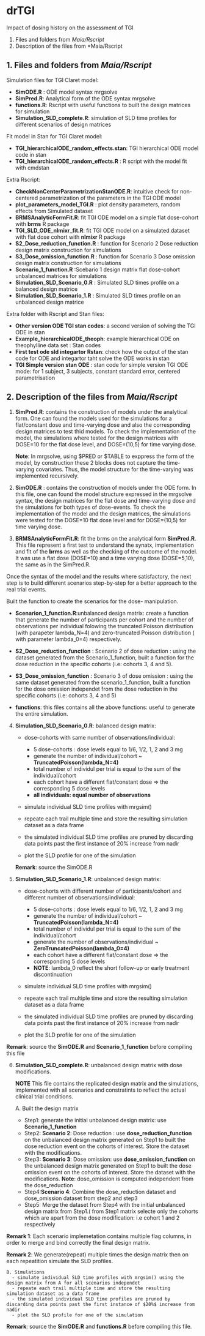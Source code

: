 # drTGI
Impact of dosing history on the assessment of TGI

1. Files and folders from *Maia/Rscript*
2. Description of the files from *Maia/Rscript
## 1.  Files and folders from *Maia/Rscript*
  Simulation files for TGI Claret model:
  - **SimODE.R** : ODE model syntax mrgsolve 
  - **SimPred.R**: Analytical form of the ODE syntax mrgsolve
  - **functions.R**: Rscript with useful functions to built the design matrices for simulation
  - **Simulation_SLD_complete.R**: simulation of SLD time profiles for different scenarios of design matrices
  
  Fit model in Stan for TGI Claret model:
  - **TGI_hierarchicalODE_random_effects.stan**: TGI hierarchical ODE model code in stan 
  - **TGI_hierarchicalODE_random_effects.R** : R script with the model fit with cmdstan 
  
 Extra Rscript:
 - **CheckNonCenterParametrizationStanODE.R**: intuitive check for non-centered parametrization of the parameters in the TGI ODE model 
 - **plot_parameters_model_TGI.R** : plot density parameters, random effects from Simulated dataset
 - **BRMSAnalyticFormFit.R**: fit TGI ODE model on a simple flat dose-cohort with **brms** R package
 - **TGI_SLD_ODE_nlmixr_fit.R**: fit TGI ODE model on a simulated dataset with flat dose cohort with **nlmixr** R package
 - **S2_Dose_reduction_function.R** : function for Scenario 2 Dose reduction design matrix construction for simulations
 - **S3_Dose_omission_function.R** : function for Scenario 3 Dose omission design matrix construction for simulations
 - **Scenario_1_function.R** :Scebario 1 design matrix flat dose-cohort unbalanced matrices for simulations
 - **Simulation_SLD_Scenario_0.R** : Simulated SLD times profile on a balanced design matrice 
 - **Simulation_SLD_Scenario_1.R** : Simulated SLD times profile on an unbalanced design matrice 

Extra folder with Rscript and Stan files:

- **Other version ODE TGI stan codes**: a second version of solving the TGI ODE in stan   
- **Example_hierarchicalODE_theoph**: example hierarchical ODE on theophylline data set : Stan codes  
- **First test ode sld integartor Rstan**: check how the output of the stan code for ODE and integartor taht solve the ODE works in stan    
- **TGI Simple version stan ODE** : stan code for simple version TGI ODE mode: for 1 subject, 3 subjects, constant standard error, centered parametrisation   

## 2. Description of the files from *Maia/Rscript*

1. **SimPred.R**: contains the construction of models under the analytical form.
 One can found the models used for the simulations for a flat/constant dose and time-varying dose and also the corresponding design matrices to test thid models. To check the implementation of the model, the simulations where tested for the design matrices with DOSE=10 for the flat dose level, and  DOSE=(10,5) for time varying dose.
 
   **Note**: In mrgsolve, using $PRED or $TABLE to exppress the form of the model, by construction these 2 blocks does not capture the time-varying covariates. Thus, the model structure for the time-varying was implemented recursively.

2. **SimODE.R** : contains the construction of models under the ODE form. In this file, one can found the model structure expressed in the mrgsolve syntax, the design matrices for the flat dose and time-varying dose and the simulations for both types of dose-events. To check the implementation of the model and the design matrices, the simulations were tested for the DOSE=10 flat dose level and for DOSE=(10,5) for time varying dose.

3. **BRMSAnalyticFormFit.R**: fit the brms on the analytical form **SimPred.R**.
 This file represent a first test to understand the synatx, implementation and fit of the **brms** as well as the checking of the outcome of the model. It was use a flat dose (DOSE=10) and a time varying dose (DOSE=5,10), the same as in the SimPred.R.
 
 
 
Once the syntax of the model and the results where satisfactory, the next step is to build different scenarios step-by-step for a better approach to the real trial events.

Built the function to create the scenarios for the dose- manipulation.

 - **Scenarion_1_function.R**:unbalanced design matrix: create a function that generate the number of participants per cohort and the number of observations per  individual folowing the truncated Poisson distribution (with parapeter lambda_N=4) and zero-truncated Poisson distribution ( with parameter lambda_0=4) respectively.


 - **S2_Dose_reduction_function** : Scenario 2 of dose reduction :  using the dataset generated from the Scenario_1_function, built a function for the dose reduction in the specific cohorts (i.e: cohorts 3, 4 and 5).


 - **S3_Dose_omission_function** : Scenario 3 of dose omission : using the same dataset generated from  the scenario_1_function, built a function for the dose omission independet from the dose reduction in the specific cohorts (i.e: cohorts 3, 4 and 5)

 - **functions**: this files contains all the above functions: useful to generate the entire simulation.

 



4. **Simulation_SLD_Scenario_0.R**: balanced design matrix: 
    - dose-cohorts with same number of observations/individual:
       - 5 dose-cohorts : dose levels equal to 1/6, 1/2, 1, 2 and 3 mg
       - generate the number of  individual/cohort ~ **TruncatedPoisson(lambda_N=4)**
       - total number of individul per trial is equal to the sum of the individual/cohort
       - each cohort have a different flat/constant dose => the corresponding 5 dose levels 
       - **all individuals:  equal number of observations** 
       
    -  simulate individual SLD time profiles with mrgsim()
    -  repeate each trail multiple time and store the resulting simulation dataset as a data frame
    -  the simulated individual SLD time profiles are pruned by discarding data points past the first instance of 20% increase from nadir
    -  plot the SLD profile for one of the simulation
    
    **Remark**: source the SimODE.R
    
 
 5. **Simulation_SLD_Scenario_1.R**: unbalanced design matrix:
     - dose-cohorts with different number of participants/cohort and different number of observations/individual:
       - 5 dose-cohorts : dose levels equal to 1/6, 1/2, 1, 2 and 3 mg
       - generate the number of  individual/cohort ~ **TruncatedPoisson(lambda_N=4)**
       - total number of individul per trial is equal to the sum of the individual/cohort
       - generate the number of  observations/individual ~ **ZeroTruncatedPoisson(lambda_0=4)**
       - each cohort have a different flat/constant dose => the corresponding 5 dose levels 
       - **NOTE**: lambda_0 reflect the short follow-up or early treatment discontinuation
       
    -  simulate individual SLD time profiles with mrgsim()
    -  repeate each trail multiple time and store the resulting simulation dataset as a data frame
    -  the simulated individual SLD time profiles are pruned by discarding data points past the first instance of 20% increase from nadir
    -  plot the SLD profile for one of the simulation

   **Remark**:  source the **SimODE.R** and **Scenario_1_function** before compiling this file

 6. **Simulation_SLD_complete.R**: unbalanced design matrix with dose modifications.
 
     **NOTE** This file contains the replicated design matrix and the simulations, implemented with all scenarios and constratints to reflect the actual clinical trial conditions.
 
    A. Built the design matrix
       - Step1: generate the initial unbalanced design matrix: use  **Scenario_1_function**
       - Step2: **Scenario 2**:  Dose reduction : use **dose_reduction_function** on the unbalanced design matrix generated on Step1 to built the dose reduction event on the cohorts of interest. Store the dataset with the modifications.   
       - Step3: **Scenario 3**: Dose omission: use **dose_omission_function** on the unbalanced design matrix generated on Step1 to built the dose omission event on the cohorts  of interest. Store the dataset with the modifications. **Note**: dose_omission is computed independent from the dose_reduction
       - Step4:**Scenario 4**: Combine the dose_reduction dataset and dose_omission dataset from step2 and step3
       - Step5: Merge the dataset from Step4 with the initial unbalanced design matrix from Step1.( from Step1 matrix  selecte only the cohorts which are  apart from the dose modification: i.e cohort 1 and 2 respectively
       
   **Remark 1**: Each scenario implemetation contains multiple flag columns, in order to merge and bind correctly the final design matrix. 
   
   **Remark 2**: We generate(repeat) multiple times the design matrix then on each repeatition simulate the SLD profiles.
              
   
    B. Simulations 
      - simulate individual SLD time profiles with mrgsim() using the design matrix from A for all scenarios independet
      - repeate each trail multiple time and store the resulting simulation dataset as a data frame
      - the simulated individual SLD time profiles are pruned by discarding data points past the first instance of $20%$ increase from nadir
      - plot the SLD profile for one of the simulation
   
   **Remark**: source the **SimODE.R** and **functions.R** before compiling this file.
           
           
  
